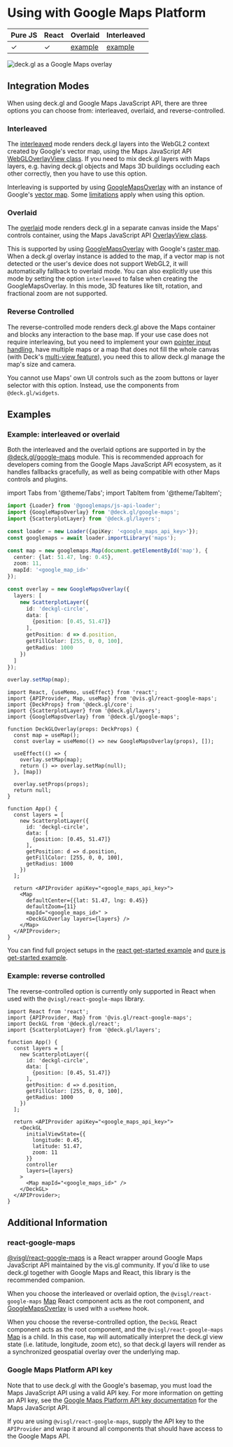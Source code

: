 # Using with Google Maps Platform

| Pure JS | React | Overlaid | Interleaved |
| ----- | ----- | ----- | ----- |
| ✓ | ✓ | [example](https://github.com/visgl/deck.gl/tree/9.1-release/examples/get-started/pure-js/google-maps) | [example](https://developers.google.com/maps/documentation/javascript/examples/deckgl-tripslayer) |

![deck.gl as a Google Maps overlay](https://raw.github.com/visgl/deck.gl-data/master/images/whats-new/google-maps.jpg)

## Integration Modes

When using deck.gl and Google Maps JavaScript API, there are three options you can choose from: interleaved, overlaid, and reverse-controlled.

### Interleaved

The [interleaved](../../get-started/using-with-map.md#interleaved) mode renders deck.gl layers into the WebGL2 context created by Google's vector map, using the Maps JavaScript API [WebGLOverlayView class](https://developers.google.com/maps/documentation/javascript/webgl/webgl-overlay-view). If you need to mix deck.gl layers with Maps layers, e.g. having deck.gl objects and Maps 3D buildings occluding each other correctly, then you have to use this option.

Interleaving is supported by using [GoogleMapsOverlay](../../api-reference/google-maps/google-maps-overlay.md) with an instance of Google's [vector map](https://developers.google.com/maps/documentation/javascript/vector-map). Some [limitations](../../api-reference/google-maps/overview.md#supported-features-and-limitations) apply when using this option.


### Overlaid

The [overlaid](../../get-started/using-with-map.md#overlaid) mode renders deck.gl in a separate canvas inside the Maps' controls container, using the Maps JavaScript API [OverlayView class](https://developers.google.com/maps/documentation/javascript/reference/#OverlayView).

This is supported by using [GoogleMapsOverlay](../../api-reference/google-maps/google-maps-overlay.md) with Google's [raster map](https://developers.google.com/maps/documentation/javascript/vector-map). When a deck.gl overlay instance is added to the map, if a vector map is not detected or the user's device does not support WebGL2, it will automatically fallback to overlaid mode. You can also explicitly use this mode by setting the option `interleaved` to false when creating the GoogleMapsOverlay. In this mode, 3D features like tilt, rotation, and fractional zoom are not supported.

### Reverse Controlled

The reverse-controlled mode renders deck.gl above the Maps container and blocks any interaction to the base map. If your use case does not require interleaving, but you need to implement your own [pointer input handling](../../api-reference/core/controller.md), have multiple maps or a map that does not fill the whole canvas (with Deck's [multi-view feature](../views.md#using-multiple-views)), you need this to allow deck.gl manage the map's size and camera.

You cannot use Maps' own UI controls such as the zoom buttons or layer selector with this option. Instead, use the components from `@deck.gl/widgets`.


## Examples

### Example: interleaved or overlaid

Both the interleaved and the overlaid options are supported in by the [@deck.gl/google-maps](../../api-reference/google-maps/overview.md) module. This is recommended approach for developers coming from the Google Maps JavaScript API ecosystem, as it handles fallbacks gracefully, as well as being compatible with other Maps controls and plugins.


import Tabs from '@theme/Tabs';
import TabItem from '@theme/TabItem';

<Tabs groupId="language">
  <TabItem value="ts" label="TypeScript">

```ts
import {Loader} from '@googlemaps/js-api-loader';
import {GoogleMapsOverlay} from '@deck.gl/google-maps';
import {ScatterplotLayer} from '@deck.gl/layers';

const loader = new Loader({apiKey: '<google_maps_api_key>'});
const googlemaps = await loader.importLibrary('maps');

const map = new googlemaps.Map(document.getElementById('map'), {
  center: {lat: 51.47, lng: 0.45},
  zoom: 11,
  mapId: '<google_map_id>'
});

const overlay = new GoogleMapsOverlay({
  layers: [
    new ScatterplotLayer({
      id: 'deckgl-circle',
      data: [
        {position: [0.45, 51.47]}
      ],
      getPosition: d => d.position,
      getFillColor: [255, 0, 0, 100],
      getRadius: 1000
    })
  ]
});

overlay.setMap(map);
```

  </TabItem>
  <TabItem value="react" label="React">

```tsx
import React, {useMemo, useEffect} from 'react';
import {APIProvider, Map, useMap} from '@vis.gl/react-google-maps';
import {DeckProps} from '@deck.gl/core';
import {ScatterplotLayer} from '@deck.gl/layers';
import {GoogleMapsOverlay} from '@deck.gl/google-maps';

function DeckGLOverlay(props: DeckProps) {
  const map = useMap();
  const overlay = useMemo(() => new GoogleMapsOverlay(props), []);

  useEffect(() => {
    overlay.setMap(map);
    return () => overlay.setMap(null);
  }, [map])

  overlay.setProps(props);
  return null;
}

function App() {
  const layers = [
    new ScatterplotLayer({
      id: 'deckgl-circle',
      data: [
        {position: [0.45, 51.47]}
      ],
      getPosition: d => d.position,
      getFillColor: [255, 0, 0, 100],
      getRadius: 1000
    })
  ];

  return <APIProvider apiKey="<google_maps_api_key>">
    <Map
      defaultCenter={{lat: 51.47, lng: 0.45}}
      defaultZoom={11}
      mapId="<google_maps_id>" >
      <DeckGLOverlay layers={layers} />
    </Map>
  </APIProvider>;
}
```

  </TabItem>
</Tabs>

You can find full project setups in the [react get-started example](https://github.com/visgl/deck.gl/tree/9.1-release/examples/get-started/react/google-maps/) and [pure js get-started example](https://github.com/visgl/deck.gl/tree/9.1-release/examples/get-started/pure-js/google-maps/).


### Example: reverse controlled

The reverse-controlled option is currently only supported in React when used with the `@visgl/react-google-maps` library.

```tsx
import React from 'react';
import {APIProvider, Map} from '@vis.gl/react-google-maps';
import DeckGL from '@deck.gl/react';
import {ScatterplotLayer} from '@deck.gl/layers';

function App() {
  const layers = [
    new ScatterplotLayer({
      id: 'deckgl-circle',
      data: [
        {position: [0.45, 51.47]}
      ],
      getPosition: d => d.position,
      getFillColor: [255, 0, 0, 100],
      getRadius: 1000
    })
  ];

  return <APIProvider apiKey="<google_maps_api_key>">
    <DeckGL
      initialViewState={{
        longitude: 0.45,
        latitude: 51.47,
        zoom: 11
      }}
      controller
      layers={layers}
    >
      <Map mapId="<google_maps_id>" />
    </DeckGL>
  </APIProvider>;
}
```


## Additional Information

### react-google-maps

[@visgl/react-google-maps](https://visgl.github.io/react-google-maps/) is a React wrapper around Google Maps JavaScript API maintained by the vis.gl community. If you'd like to use deck.gl together with Google Maps and React, this library is the recommended companion.

When you choose the interleaved or overlaid option, the `@visgl/react-google-maps` [Map](https://visgl.github.io/react-google-maps/docs/api-reference/components/map) React component acts as the root component, and [GoogleMapsOverlay](../../api-reference/google-maps/google-maps-overlay.md) is used with a `useMemo` hook. 

When you choose the reverse-controlled option, the `DeckGL` React component acts as the root component, and the `@visgl/react-google-maps` [Map](https://visgl.github.io/react-google-maps/docs/api-reference/components/map) is a child. In this case, `Map` will automatically interpret the deck.gl view state (i.e. latitude, longitude, zoom etc), so that deck.gl layers will render as a synchronized geospatial overlay over the underlying map.


### Google Maps Platform API key

Note that to use deck.gl with the Google's basemap, you must load the Maps JavaScript API using a valid API key. For more information on getting an API key, see the [Google Maps Platform API key documentation](https://developers.google.com/maps/documentation/javascript/get-api-key) for the Maps JavaScript API.

If you are using `@visgl/react-google-maps`, supply the API key to the `APIProvider` and wrap it around all components that should have access to the Google Maps API. 
